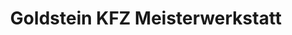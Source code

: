 ---
title: "Goldstein KFZ Meisterwerkstatt"
url: /barleben/goldstein-kfz-meisterwerkstatt/
shop: Autowerkstatt
---